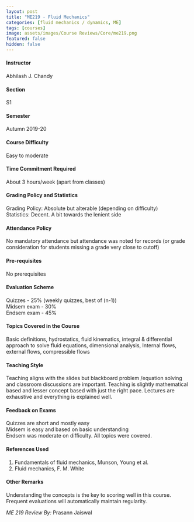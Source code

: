 ```yaml
---
layout: post
title: "ME219 - Fluid Mechanics"
categories: [fluid mechanics / dynamics, ME]
tags: [courses]
image: assets/images/Course Reviews/Core/me219.png
featured: false
hidden: false
---
```


#### Instructor
Abhilash J. Chandy

#### Section
S1

#### Semester
Autumn 2019-20

#### Course Difficulty
Easy to moderate

#### Time Commitment Required
About 3 hours/week (apart from classes)

#### Grading Policy and Statistics
Grading Policy: Absolute but alterable (depending on difficulty)  
Statistics: Decent. A bit towards the lenient side 

#### Attendance Policy
No mandatory attendance but attendance was noted for records (or grade consideration for students missing a grade very close to cutoff)

#### Pre-requisites
No prerequisites

#### Evaluation Scheme
Quizzes - 25% (weekly quizzes, best of (n-1))  
Midsem exam - 30%  
Endsem exam - 45%

#### Topics Covered in the Course
Basic definitions, hydrostatics, fluid kinematics, integral & differential approach to solve fluid equations, dimensional analysis, Internal flows, external flows, compressible flows

#### Teaching Style
Teaching aligns with the slides but blackboard problem /equation solving and classroom discussions are important. Teaching is slightly mathematical based and lesser concept based with just the right pace. Lectures are exhaustive and everything is explained well.

#### Feedback on Exams
Quizzes are short and mostly easy  
Midsem is easy and based on basic understanding  
Endsem was moderate on difficulty. All topics were covered.

#### References Used
1. Fundamentals of fluid mechanics, Munson, Young et al.   
2. Fluid mechanics, F. M. White

#### Other Remarks
Understanding the concepts is the key to scoring well in this course. Frequent evaluations will automatically maintain regularity.

*ME 219 Review By:* Prasann Jaiswal